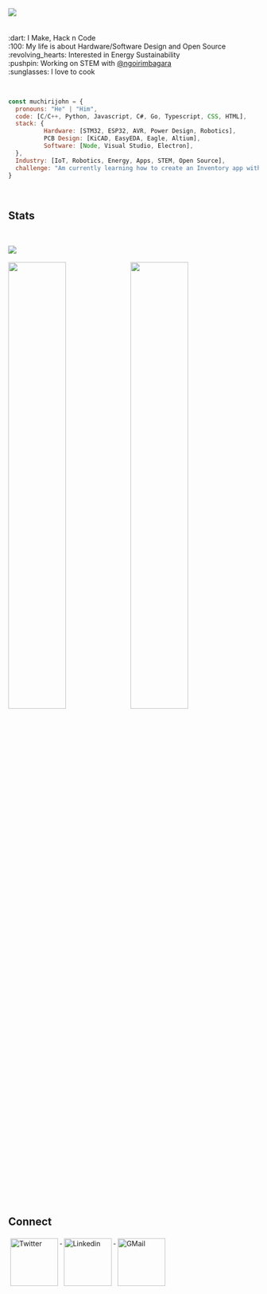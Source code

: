 <h2 align="left">
  <img src="https://readme-typing-svg.herokuapp.com/?lines=Hey,+There!+👋;Here's+muchiri+john..;Nice+to+meet+you!&center=true&size=30">
</h2>
<p align="left">
  <br>:dart: I Make, Hack n Code
  <br>:100: My life is about Hardware/Software Design and Open Source
  <br>:revolving_hearts: Interested in Energy Sustainability
  <br>:pushpin: Working on STEM with <a href="https://github.com/ngoirimbagara">@ngoirimbagara</a>
  <br>:sunglasses: I love to cook
</p>
<br>
<p>
  
  ```javascript
  const muchirijohn = {
    pronouns: "He" | "Him",
    code: [C/C++, Python, Javascript, C#, Go, Typescript, CSS, HTML],
    stack: { 
            Hardware: [STM32, ESP32, AVR, Power Design, Robotics],
            PCB Design: [KiCAD, EasyEDA, Eagle, Altium],
            Software: [Node, Visual Studio, Electron],
    },
    Industry: [IoT, Robotics, Energy, Apps, STEM, Open Source],
    challenge: "Am currently learning how to create an Inventory app with Electron"
  }
  ```
  <br>
</p>
<h2>Stats</h2>
<br>
<p align="left">
    <img src="https://activity-graph.herokuapp.com/graph?username=muchirijohn&theme=dracula&bg_color=00000000&color=878787&line=4c8ed9&point=00000000&area=true&hide_border=true" />     <br><br>
  <img width="48%" src="https://github-readme-stats.vercel.app/api?username=muchirijohn&custom_title=In+Data+We+Trust&show_icons=true&hide_border=true&count_private=true&bg_color=00000000&title_color=58a6fe&text_color=878787&icon_color=58a6fe&cache_seconds=1800" />
<img width="48%" src="https://github-readme-streak-stats.herokuapp.com/?user=muchirijohn&background=00000000&hide_border=true&stroke=878787&ring=4c8ed9&fire=4c8ed9&currStreakNum=878787&sideNums=878787&currStreakLabel=878787&sideLabels=878787&dates=878787" /><br></br>
</p>

<h2>Connect</h2>
<p align="left">
  <a href="https://twitter.com/muchiri15john">
  <img width="96px" src="https://raw.githubusercontent.com/klaasnicolaas/ColoredBadges/master/svg/social/twitter.svg" alt="Twitter" style="vertical-align:top; margin:4px" />
  </a>
  <a href="https://linkedin.com/in/muchirijohn">
  <img width="96px" src="https://raw.githubusercontent.com/klaasnicolaas/ColoredBadges/master/svg/social/linkedin.svg" alt="Linkedin" style="vertical-align:top; margin:4px" />
  </a><!--
  <a href="https://instagram.com/muchirijohn">
  <img src="https://raw.githubusercontent.com/klaasnicolaas/ColoredBadges/prod/svg/social/instagram.svg" alt="Instagram" style="vertical-align:top; margin:4px">
  </a>-->
  <a href="mailto:muchiri.mwihaki@gmail.com">
  <img width="96px" src="https://raw.githubusercontent.com/klaasnicolaas/ColoredBadges/prod/svg/social/gmail.svg" alt="GMail" style="vertical-align:top; margin:4px" />
  </a>
</p>

